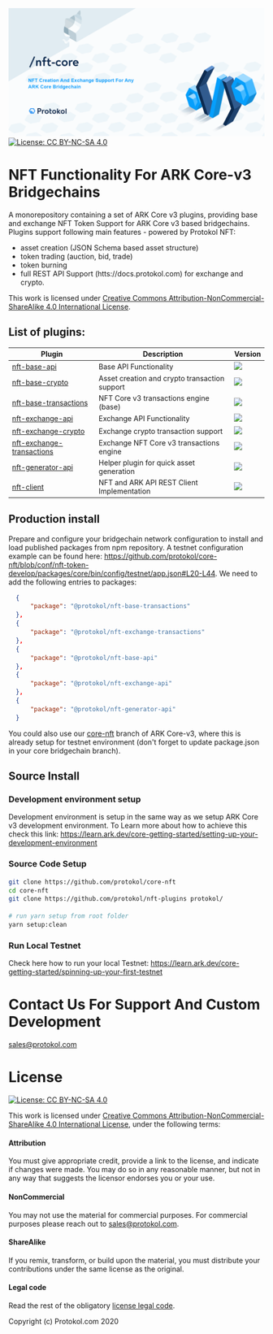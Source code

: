 ![Img](nft-core.png)
[![License: CC BY-NC-SA 4.0](https://img.shields.io/badge/License-CC%20BY--NC--SA%204.0-lightgrey.svg)](https://creativecommons.org/licenses/by-nc-sa/4.0/)

# NFT Functionality For ARK Core-v3 Bridgechains

A monorepository containing a set of ARK Core v3 plugins, providing base and exchange NFT Token Support for ARK Core v3 based bridgechains. Plugins support following main features - powered by Protokol NFT:

- asset creation (JSON Schema based asset structure)
- token trading (auction, bid, trade)
- token burning
- full REST API Support (htts://docs.protokol.com) for exchange and crypto.

This work is licensed under [Creative Commons Attribution-NonCommercial-ShareAlike 4.0 International License](https://creativecommons.org/licenses/by-nc-sa/4.0/).

## List of plugins:

| Plugin        | Description      | Version
| ------------- |--------------|---|
| [nft-base-api](https://github.com/protokol/nft-plugins/tree/develop/packages/nft-base-api)   | Base API Functionality | ![](https://img.shields.io/npm/v/@protokol/nft-base-api/beta)
| [nft-base-crypto](https://github.com/protokol/nft-plugins/tree/develop/packages/nft-base-crypto) | Asset creation and crypto transaction support | ![](https://img.shields.io/npm/v/@protokol/nft-base-crypto/beta)
| [nft-base-transactions](https://github.com/protokol/nft-plugins/tree/develop/packages/nft-base-transactions) | NFT Core v3 transactions engine (base) | ![](https://img.shields.io/npm/v/@protokol/nft-base-transactions/beta)
| [nft-exchange-api](https://github.com/protokol/nft-plugins/tree/develop/packages/nft-exchange-api)   | Exchange API Functionality | ![](https://img.shields.io/npm/v/@protokol/nft-exchange-api/beta)
| [nft-exchange-crypto](https://github.com/protokol/nft-plugins/tree/develop/packages/nft-exchange-crypto) | Exchange crypto transaction support  | ![](https://img.shields.io/npm/v/@protokol/nft-exchange-crypto/beta)
| [nft-exchange-transactions](https://github.com/protokol/nft-plugins/tree/develop/packages/nft-exchange-transactions) | Exchange NFT Core v3 transactions engine | ![](https://img.shields.io/npm/v/@protokol/nft-exchange-transactions/beta)
| [nft-generator-api](https://github.com/protokol/nft-plugins/tree/develop/packages/nft-generator-api) | Helper plugin for quick asset generation | ![](https://img.shields.io/npm/v/@protokol/nft-generator-api/beta)
| [nft-client](https://github.com/protokol/nft-plugins/tree/develop/packages/nft-client) | NFT and ARK API REST Client Implementation | ![](https://img.shields.io/npm/v/@protokol/nft-client/beta)

## Production install
Prepare and configure your bridgechain network configuration to install and load published packages from npm repository. A testnet configuration example can be found here: https://github.com/protokol/core-nft/blob/conf/nft-token-develop/packages/core/bin/config/testnet/app.json#L20-L44. We need to add the following entries to packages:

```json
  {
      "package": "@protokol/nft-base-transactions"
  },
  {
      "package": "@protokol/nft-exchange-transactions"
  },
  {
      "package": "@protokol/nft-base-api"
  },
  {
      "package": "@protokol/nft-exchange-api"
  },
  {
      "package": "@protokol/nft-generator-api"
  }
```

You could also use our [core-nft](https://github.com/protokol/core-nft) branch of ARK Core-v3, where this is already setup for testnet environment (don't forget to update package.json in your core bridgechain branch).

## Source Install
### Development environment setup

Development environment is setup in the same way as we setup ARK Core v3 development environment. To Learn more about how to achieve this check this link:
https://learn.ark.dev/core-getting-started/setting-up-your-development-environment

### Source Code Setup

```bash
git clone https://github.com/protokol/core-nft
cd core-nft
git clone https://github.com/protokol/nft-plugins protokol/

# run yarn setup from root folder
yarn setup:clean
```

### Run Local Testnet

Check here how to run your local Testnet:
https://learn.ark.dev/core-getting-started/spinning-up-your-first-testnet

# Contact Us For Support And Custom Development
sales@protokol.com

# License
[![License: CC BY-NC-SA 4.0](https://img.shields.io/badge/License-CC%20BY--NC--SA%204.0-lightgrey.svg)](https://creativecommons.org/licenses/by-nc-sa/4.0/)

This work is licensed under [Creative Commons Attribution-NonCommercial-ShareAlike 4.0 International License](https://creativecommons.org/licenses/by-nc-sa/4.0/), under the following terms:

#### Attribution

You must give appropriate credit, provide a link to the license, and indicate if changes were made. You may do so in any reasonable manner, but not in any way that suggests the licensor endorses you or your use.

#### NonCommercial

You may not use the material for commercial purposes. For commercial purposes please reach out to sales@protokol.com.

#### ShareAlike

If you remix, transform, or build upon the material, you must distribute your contributions under the same license as the original.

#### Legal code

Read the rest of the obligatory [license legal code](https://creativecommons.org/licenses/by-nc-sa/4.0/legalcode).

Copyright (c) Protokol.com 2020
